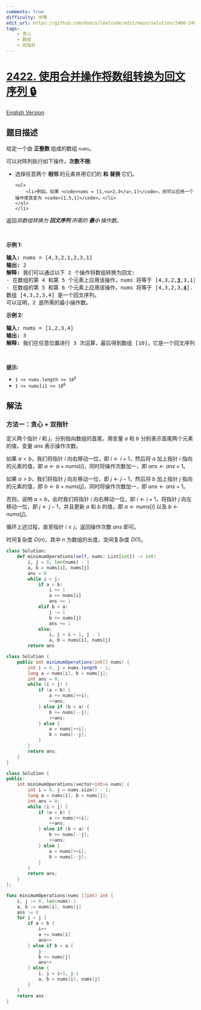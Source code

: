 ```yaml
---
comments: true
difficulty: 中等
edit_url: https://github.com/doocs/leetcode/edit/main/solution/2400-2499/2422.Merge%20Operations%20to%20Turn%20Array%20Into%20a%20Palindrome/README.md
tags:
    - 贪心
    - 数组
    - 双指针
---
```


<!-- problem:start -->

# [2422. 使用合并操作将数组转换为回文序列 🔒](https://leetcode.cn/problems/merge-operations-to-turn-array-into-a-palindrome)

[English Version](/solution/2400-2499/2422.Merge%20Operations%20to%20Turn%20Array%20Into%20a%20Palindrome/README_EN.md)

## 题目描述

<!-- description:start -->

<p>给定一个由&nbsp;<strong>正整数&nbsp;</strong>组成的数组 <code>nums</code>。</p>

<p>可以对阵列执行如下操作，<strong>次数不限</strong>:</p>

<ul>
	<li>选择任意两个&nbsp;<strong>相邻&nbsp;</strong>的元素并用它们的&nbsp;<strong>和</strong>&nbsp;<strong>替换&nbsp;</strong>它们。

    <ul>
    	<li>例如，如果 <code>nums = [1,<u>2,3</u>,1]</code>，则可以应用一个操作使其变为 <code>[1,5,1]</code>。</li>
    </ul>
    </li>

</ul>

<p>返回<em>将数组转换为&nbsp;<strong>回文序列&nbsp;</strong>所需的&nbsp;<strong>最小&nbsp;</strong>操作数。</em></p>

<p>&nbsp;</p>

<p><strong>示例 1:</strong></p>

<pre>
<strong>输入:</strong> nums = [4,3,2,1,2,3,1]
<strong>输出:</strong> 2
<strong>解释:</strong> 我们可以通过以下 2 个操作将数组转换为回文:
- 在数组的第 4 和第 5 个元素上应用该操作，nums 将等于 [4,3,2,<strong><u>3</u></strong>,3,1].
- 在数组的第 5 和第 6 个元素上应用该操作，nums 将等于 [4,3,2,3,<strong><u>4</u></strong>].
数组 [4,3,2,3,4] 是一个回文序列。
可以证明，2 是所需的最小操作数。
</pre>

<p><strong>示例&nbsp;2:</strong></p>

<pre>
<strong>输入:</strong> nums = [1,2,3,4]
<strong>输出:</strong> 3
<strong>解释:</strong> 我们在任意位置进行 3 次运算，最后得到数组 [10]，它是一个回文序列。
</pre>

<p>&nbsp;</p>

<p><strong>提示:</strong></p>

<ul>
	<li><code>1 &lt;= nums.length &lt;= 10<sup>5</sup></code></li>
	<li><code>1 &lt;= nums[i] &lt;= 10<sup>6</sup></code></li>
</ul>

<!-- description:end -->

## 解法

<!-- solution:start -->

### 方法一：贪心 + 双指针

定义两个指针 $i$ 和 $j$，分别指向数组的首尾，用变量 $a$ 和 $b$ 分别表示首尾两个元素的值，变量 $ans$ 表示操作次数。

如果 $a \lt b$，我们将指针 $i$ 向右移动一位，即 $i \leftarrow i + 1$，然后将 $a$ 加上指针 $i$ 指向的元素的值，即 $a \leftarrow a + nums[i]$，同时将操作次数加一，即 $ans \leftarrow ans + 1$。

如果 $a \gt b$，我们将指针 $j$ 向左移动一位，即 $j \leftarrow j - 1$，然后将 $b$ 加上指针 $j$ 指向的元素的值，即 $b \leftarrow b + nums[j]$，同时将操作次数加一，即 $ans \leftarrow ans + 1$。

否则，说明 $a = b$，此时我们将指针 $i$ 向右移动一位，即 $i \leftarrow i + 1$，将指针 $j$ 向左移动一位，即 $j \leftarrow j - 1$，并且更新 $a$ 和 $b$ 的值，即 $a \leftarrow nums[i]$ 以及 $b \leftarrow nums[j]$。

循环上述过程，直至指针 $i \ge j$，返回操作次数 $ans$ 即可。

时间复杂度 $O(n)$，其中 $n$ 为数组的长度。空间复杂度 $O(1)$。

<!-- tabs:start -->

```python
class Solution:
    def minimumOperations(self, nums: List[int]) -> int:
        i, j = 0, len(nums) - 1
        a, b = nums[i], nums[j]
        ans = 0
        while i < j:
            if a < b:
                i += 1
                a += nums[i]
                ans += 1
            elif b < a:
                j -= 1
                b += nums[j]
                ans += 1
            else:
                i, j = i + 1, j - 1
                a, b = nums[i], nums[j]
        return ans
```

```java
class Solution {
    public int minimumOperations(int[] nums) {
        int i = 0, j = nums.length - 1;
        long a = nums[i], b = nums[j];
        int ans = 0;
        while (i < j) {
            if (a < b) {
                a += nums[++i];
                ++ans;
            } else if (b < a) {
                b += nums[--j];
                ++ans;
            } else {
                a = nums[++i];
                b = nums[--j];
            }
        }
        return ans;
    }
}
```

```cpp
class Solution {
public:
    int minimumOperations(vector<int>& nums) {
        int i = 0, j = nums.size() - 1;
        long a = nums[i], b = nums[j];
        int ans = 0;
        while (i < j) {
            if (a < b) {
                a += nums[++i];
                ++ans;
            } else if (b < a) {
                b += nums[--j];
                ++ans;
            } else {
                a = nums[++i];
                b = nums[--j];
            }
        }
        return ans;
    }
};
```

```go
func minimumOperations(nums []int) int {
	i, j := 0, len(nums)-1
	a, b := nums[i], nums[j]
	ans := 0
	for i < j {
		if a < b {
			i++
			a += nums[i]
			ans++
		} else if b < a {
			j--
			b += nums[j]
			ans++
		} else {
			i, j = i+1, j-1
			a, b = nums[i], nums[j]
		}
	}
	return ans
}
```

<!-- tabs:end -->

<!-- solution:end -->

<!-- problem:end -->
